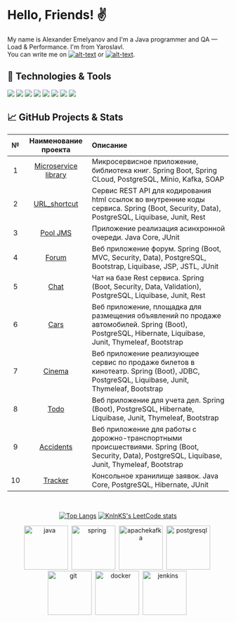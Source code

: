 # Hello, Friends! :v:
  My name is Alexander Emelyanov and I'm a Java programmer and QA — Load & Performance. I'm from Yaroslavl.<br>
  You can write me on  [![alt-text](https://img.shields.io/badge/-telegram-grey?style=flat&logo=telegram&logoColor=white)](https://t.me/T_AlexME)
  or
  [![alt-text](https://img.shields.io/badge/@%20email-005FED?style=flat&logo=mail&logoColor=white)](mailto:amemelyanov@yandex.ru).
  &nbsp;&nbsp;

## 🔧 Technologies & Tools

![](https://img.shields.io/badge/Editor-IntelliJ_IDEA-informational?style=flat&logo=intellij-idea&logoColor=79FF97&color=e4e4e4)
![](https://img.shields.io/badge/Code-Java-informational?style=flat&logo=openjdk&logoColor=79FF97&color=e4e4e4)
![](https://img.shields.io/badge/Code-Spring-informational?style=flat&logo=spring&logoColor=79FF97&color=e4e4e4)
![](https://img.shields.io/badge/Code-Hibernate-informational?style=flat&logo=hibernate&logoColor=79FF97&color=e4e4e4)
![](https://img.shields.io/badge/Tools-Maven-informational?style=flat&logo=apache-maven&logoColor=79FF97&color=e4e4e4)
![](https://img.shields.io/badge/Tools-Gradle-informational?style=flat&logo=gradle&logoColor=79FF97&color=e4e4e4)
![](https://img.shields.io/badge/Tools-PostgreSQL-informational?style=flat&logo=postgresql&logoColor=79FF97&color=e4e4e4)
![](https://img.shields.io/badge/DevOps-Docker-informational?style=flat&logo=docker&logoColor=79FF97&color=e4e4e4)

## &#x1f4c8; GitHub Projects & Stats

|  №  |                             Наименование проекта                             | Описание                                                                                                                                                |
|:---:|:----------------------------------------------------------------------------:|:--------------------------------------------------------------------------------------------------------------------------------------------------------|
|  1  | [Microservice library](https://github.com/amemelyanov/microservices_library) | Микросервисное приложение, библиотека книг. Spring Boot, Spring CLoud, PostgreSQL, Minio, Kafka, SOAP                                                   |
|  2  |         [URL_shortcut](https://github.com/amemelyanov/url_shortcut)          | Сервис REST API для кодирования html ссылок во внутренние коды сервиса. Spring (Boot, Security, Data), PostgreSQL, Liquibase, Junit, Rest               |
|  3  |             [Pool JMS](https://github.com/amemelyanov/Pool_JMS)              | Приложение реализация асинхронной очереди. Java Core, JUnit                                                                                             |
|  4  |                [Forum](https://github.com/amemelyanov/forum)                 | Веб приложение форум. Spring (Boot, MVC, Security, Data), PostgreSQL, Bootstrap, Liquibase, JSP, JSTL, JUnit                                            |
|  5  |                 [Chat](https://github.com/amemelyanov/chat)                  | Чат на базе Rest сервиса. Spring (Boot, Security, Data, Validation), PostgreSQL, Liquibase, Junit, Rest                                                 |
|  6  |                 [Cars](https://github.com/amemelyanov/cars)                  | Веб приложение, площадка для размещения объявлений по продаже автомобилей. Spring (Boot), PostgreSQL, Hibernate, Liquibase, Junit, Thymeleaf, Bootstrap |
|  7  |               [Cinema](https://github.com/amemelyanov/cinema)                | Веб приложение реализующее сервис по продаже билетов в кинотеатр.  Spring (Boot), JDBC, PostgreSQL, Liquibase, Junit, Thymeleaf, Bootstrap              |
|  8  |                 [Todo](https://github.com/amemelyanov/todo)                  | Веб приложение для учета дел. Spring (Boot), PostgreSQL, Hibernate, Liquibase, Junit, Thymeleaf, Bootstrap                                              |
|  9  |            [Accidents](https://github.com/amemelyanov/accidents)             | Веб приложение для работы с дорожно-транспортными происшествиями.  Spring (Boot, Security, Data), PostgreSQL, Liquibase, Junit, Thymeleaf, Bootstrap    |
| 10  |              [Tracker](https://github.com/amemelyanov/tracker)               | Консольное хранилище заявок. Java Core, PostgreSQL, Hibernate, JUnit                                                                                    |

<div id="stat" align="center">
    <img src="https://github-profile-summary-cards.vercel.app/api/cards/profile-details?username=amemelyanov&theme=dark" alt=""/>
    <img src="https://github-profile-summary-cards.vercel.app/api/cards/stats?username=amemelyanov&theme=dark" alt=""/>
    <img src="https://github-profile-summary-cards.vercel.app/api/cards/productive-time?username=amemelyanov&theme=dark" alt=""/>

[![Top Langs](https://github-readme-stats.vercel.app/api/top-langs/?username=amemelyanov&layout=compact)](https://github.com/AMEMELYANOV/github-readme-stats)
[![KnlnKS's LeetCode stats](https://leetcode-stats-six.vercel.app/?username=amemelyanov)](https://github.com/amemelyanov/leetcode-stats)
</div>
<div id="languages" align="center">
    <img src="https://cdn.jsdelivr.net/gh/devicons/devicon/icons/java/java-original-wordmark.svg" title="java" width="100" height="100"/>&nbsp;
    <img src="https://cdn.jsdelivr.net/gh/devicons/devicon/icons/spring/spring-original-wordmark.svg" title="spring" width="100" height="100"/>&nbsp;
    <img src="https://cdn.jsdelivr.net/gh/devicons/devicon/icons/apachekafka/apachekafka-original-wordmark.svg" title="apachekafka" width="100" height="100"/>&nbsp;
    <img src="https://cdn.jsdelivr.net/gh/devicons/devicon/icons/postgresql/postgresql-plain-wordmark.svg" title="postgresql" width="100" height="100"/>&nbsp;
    <img src="https://cdn.jsdelivr.net/gh/devicons/devicon/icons/git/git-original-wordmark.svg" title="git" width="100" height="100"/>&nbsp;
    <img src="https://cdn.jsdelivr.net/gh/devicons/devicon/icons/docker/docker-original-wordmark.svg" title="docker" width="100" height="100"/>&nbsp;
    <img src="https://cdn.jsdelivr.net/gh/devicons/devicon/icons/jenkins/jenkins-original.svg" title="jenkins" width="100" height="100"/>&nbsp;    
</div>


